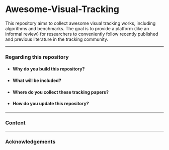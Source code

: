 # Awesome-Visual-Tracking
This repository aims to collect awesome visual tracking works, including algorithms and benchmarks. The goal is to provide a platform (like an informal review) for researchers to conveniently follow recently published and previous literature in the tracking community.

___

### Regarding this repository

* #### Why do you build this repository?

* #### What will be included?

* #### Where do you collect these tracking papers?

* #### How do you update this repository?

---
### Content

---
### Acknowledgements
